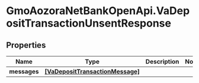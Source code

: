 # GmoAozoraNetBankOpenApi.VaDepositTransactionUnsentResponse

## Properties
Name | Type | Description | Notes
------------ | ------------- | ------------- | -------------
**messages** | [**[VaDepositTransactionMessage]**](VaDepositTransactionMessage.md) |  | 


